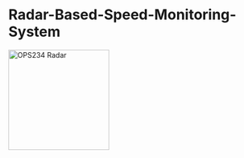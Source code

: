# Radar-Based-Speed-Monitoring-System
<img src="https://github.com/user-attachments/assets/0047bef1-f741-4480-a9f4-ecb6210c86f1" alt="OPS234 Radar" height="200">
